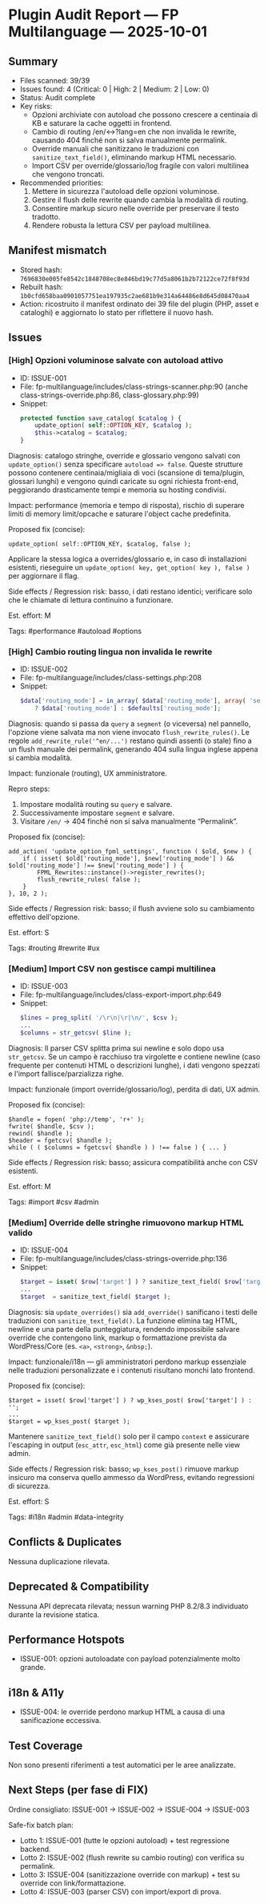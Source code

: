 # Plugin Audit Report — FP Multilanguage — 2025-10-01

## Summary
- Files scanned: 39/39
- Issues found: 4 (Critical: 0 | High: 2 | Medium: 2 | Low: 0)
- Status: Audit complete
- Key risks:
  - Opzioni archiviate con autoload che possono crescere a centinaia di KB e saturare la cache oggetti in frontend.
  - Cambio di routing /en/↔?lang=en che non invalida le rewrite, causando 404 finché non si salva manualmente permalink.
  - Override manuali che sanitizzano le traduzioni con `sanitize_text_field()`, eliminando markup HTML necessario.
  - Import CSV per override/glossario/log fragile con valori multilinea che vengono troncati.
- Recommended priorities:
  1. Mettere in sicurezza l'autoload delle opzioni voluminose.
  2. Gestire il flush delle rewrite quando cambia la modalità di routing.
  3. Consentire markup sicuro nelle override per preservare il testo tradotto.
  4. Rendere robusta la lettura CSV per payload multilinea.

## Manifest mismatch
- Stored hash: `7696830e005fe8542c1848708ec8e846bd19c77d5a8061b2b72122ce72f8f93d`
- Rebuilt hash: `1b0cfd658baa0901057751ea197935c2ae681b9e314a64486e8d645d08470aa4`
- Action: ricostruito il manifest ordinato dei 39 file del plugin (PHP, asset e cataloghi) e aggiornato lo stato per riflettere il nuovo hash.

## Issues
### [High] Opzioni voluminose salvate con autoload attivo
- ID: ISSUE-001
- File: fp-multilanguage/includes/class-strings-scanner.php:90 (anche class-strings-override.php:86, class-glossary.php:99)
- Snippet:
  ```php
  protected function save_catalog( $catalog ) {
      update_option( self::OPTION_KEY, $catalog );
      $this->catalog = $catalog;
  }
  ```

Diagnosis: catalogo stringhe, override e glossario vengono salvati con `update_option()` senza specificare `autoload => false`. Queste strutture possono contenere centinaia/migliaia di voci (scansione di tema/plugin, glossari lunghi) e vengono quindi caricate su ogni richiesta front-end, peggiorando drasticamente tempi e memoria su hosting condivisi.

Impact: performance (memoria e tempo di risposta), rischio di superare limiti di memory limit/opcache e saturare l'object cache predefinita.

Proposed fix (concise):

```
update_option( self::OPTION_KEY, $catalog, false );
```

Applicare la stessa logica a overrides/glossario e, in caso di installazioni esistenti, rieseguire un `update_option( key, get_option( key ), false )` per aggiornare il flag.

Side effects / Regression risk: basso, i dati restano identici; verificare solo che le chiamate di lettura continuino a funzionare.

Est. effort: M

Tags: #performance #autoload #options

### [High] Cambio routing lingua non invalida le rewrite
- ID: ISSUE-002
- File: fp-multilanguage/includes/class-settings.php:208
- Snippet:
  ```php
  $data['routing_mode'] = in_array( $data['routing_mode'], array( 'segment', 'query' ), true )
      ? $data['routing_mode'] : $defaults['routing_mode'];
  ```

Diagnosis: quando si passa da `query` a `segment` (o viceversa) nel pannello, l'opzione viene salvata ma non viene invocato `flush_rewrite_rules()`. Le regole `add_rewrite_rule('^en/...')` restano quindi assenti (o stale) fino a un flush manuale dei permalink, generando 404 sulla lingua inglese appena si cambia modalità.

Impact: funzionale (routing), UX amministratore.

Repro steps:
1. Impostare modalità routing su `query` e salvare.
2. Successivamente impostare `segment` e salvare.
3. Visitare `/en/` → 404 finché non si salva manualmente “Permalink”.

Proposed fix (concise):

```
add_action( 'update_option_fpml_settings', function ( $old, $new ) {
    if ( isset( $old['routing_mode'], $new['routing_mode'] ) && $old['routing_mode'] !== $new['routing_mode'] ) {
        FPML_Rewrites::instance()->register_rewrites();
        flush_rewrite_rules( false );
    }
}, 10, 2 );
```

Side effects / Regression risk: basso; il flush avviene solo su cambiamento effettivo dell'opzione.

Est. effort: S

Tags: #routing #rewrite #ux

### [Medium] Import CSV non gestisce campi multilinea
- ID: ISSUE-003
- File: fp-multilanguage/includes/class-export-import.php:649
- Snippet:
  ```php
  $lines = preg_split( '/\r\n|\r|\n/', $csv );
  ...
  $columns = str_getcsv( $line );
  ```

Diagnosis: Il parser CSV splitta prima sui newline e solo dopo usa `str_getcsv`. Se un campo è racchiuso tra virgolette e contiene newline (caso frequente per contenuti HTML o descrizioni lunghe), i dati vengono spezzati e l'import fallisce/parzializza righe.

Impact: funzionale (import override/glossario/log), perdita di dati, UX admin.

Proposed fix (concise):

```
$handle = fopen( 'php://temp', 'r+' );
fwrite( $handle, $csv );
rewind( $handle );
$header = fgetcsv( $handle );
while ( ( $columns = fgetcsv( $handle ) ) !== false ) { ... }
```

Side effects / Regression risk: basso; assicura compatibilità anche con CSV esistenti.

Est. effort: M

Tags: #import #csv #admin

### [Medium] Override delle stringhe rimuovono markup HTML valido
- ID: ISSUE-004
- File: fp-multilanguage/includes/class-strings-override.php:136
- Snippet:
  ```php
  $target = isset( $row['target'] ) ? sanitize_text_field( $row['target'] ) : '';
  ...
  $target  = sanitize_text_field( $target );
  ```

Diagnosis: sia `update_overrides()` sia `add_override()` sanificano i testi delle traduzioni con `sanitize_text_field()`. La funzione elimina tag HTML, newline e una parte della punteggiatura, rendendo impossibile salvare override che contengono link, markup o formattazione prevista da WordPress/Core (es. `<a>`, `<strong>`, `&nbsp;`).

Impact: funzionale/i18n — gli amministratori perdono markup essenziale nelle traduzioni personalizzate e i contenuti risultano monchi lato frontend.

Proposed fix (concise):

```
$target = isset( $row['target'] ) ? wp_kses_post( $row['target'] ) : '';
...
$target = wp_kses_post( $target );
```

Mantenere `sanitize_text_field()` solo per il campo `context` e assicurare l'escaping in output (`esc_attr`, `esc_html`) come già presente nelle view admin.

Side effects / Regression risk: basso; `wp_kses_post()` rimuove markup insicuro ma conserva quello ammesso da WordPress, evitando regressioni di sicurezza.

Est. effort: S

Tags: #i18n #admin #data-integrity

## Conflicts & Duplicates
Nessuna duplicazione rilevata.

## Deprecated & Compatibility
Nessuna API deprecata rilevata; nessun warning PHP 8.2/8.3 individuato durante la revisione statica.

## Performance Hotspots
- ISSUE-001: opzioni autoloadate con payload potenzialmente molto grande.

## i18n & A11y
- ISSUE-004: le override perdono markup HTML a causa di una sanificazione eccessiva.

## Test Coverage
Non sono presenti riferimenti a test automatici per le aree analizzate.

## Next Steps (per fase di FIX)
Ordine consigliato: ISSUE-001 → ISSUE-002 → ISSUE-004 → ISSUE-003

Safe-fix batch plan:
- Lotto 1: ISSUE-001 (tutte le opzioni autoload) + test regressione backend.
- Lotto 2: ISSUE-002 (flush rewrite su cambio routing) con verifica su permalink.
- Lotto 3: ISSUE-004 (sanitizzazione override con markup) + test su override con link/formattazione.
- Lotto 4: ISSUE-003 (parser CSV) con import/export di prova.
